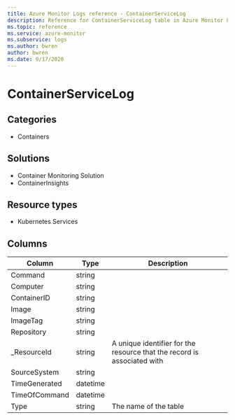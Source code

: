 ```yaml
---
title: Azure Monitor Logs reference - ContainerServiceLog
description: Reference for ContainerServiceLog table in Azure Monitor Logs.
ms.topic: reference
ms.service: azure-monitor
ms.subservice: logs
ms.author: bwren
author: bwren
ms.date: 9/17/2020
---
```


# ContainerServiceLog

 

## Categories

- Containers
## Solutions

- Container Monitoring Solution
- ContainerInsights
## Resource types

- Kubernetes Services




## Columns

|Column|Type|Description|
|---|---|---|
|Command|string||
|Computer|string||
|ContainerID|string||
|Image|string||
|ImageTag|string||
|Repository|string||
|_ResourceId|string|A unique identifier for the resource that the record is associated with|
|SourceSystem|string||
|TimeGenerated|datetime||
|TimeOfCommand|datetime||
|Type|string|The name of the table|
